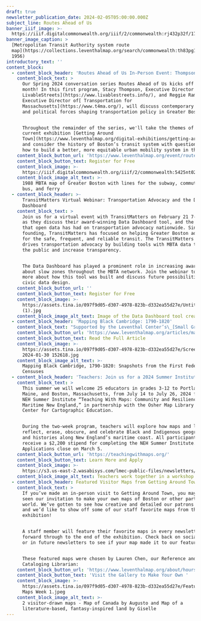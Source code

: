 ```yaml
---
draft: true
newsletter_publication_date: 2024-02-05T05:00:00.000Z
subject_line: Routes Ahead of Us
banner_iiif_image: >-
  https://iiif.digitalcommonwealth.org/iiif/2/commonwealth:rj432p32f/170,302,5155,3312/1200,/0/default.jpg
banner_image_caption: >
  [Metropolitan Transit Authority system route
  map](https://collections.leventhalmap.org/search/commonwealth:th83pg11z) (ca.
  1956)
introductory_text: ''
content_block:
  - content_block_header: 'Routes Ahead of Us In-Person Event: Thompson and Ramos'
    content_block_text: >
      Our Spring 2024 conversation series Routes Ahead of Us kicks off this
      month! In this first program, Stacy Thompson, Executive Director of[
      LivableStreets](https://www.livablestreets.info/), and Reggie Ramos,
      Executive Director of[ Transportation for
      Massachusetts](https://www.t4ma.org/), will discuss contemporary social
      and political forces shaping transportation policy in Greater Boston.


      Throughout the remainder of the series, we'll take the themes of our
      current exhibition [Getting Around
      Town](https://www.leventhalmap.org/digital-exhibitions/getting-around-town/)
      and consider the history of Boston’s transit system with questions about
      how to build a better, more equitable urban mobility system in the future.
    content_block_button_url: 'https://www.leventhalmap.org/event/routes-ahead-thompson-ramos/'
    content_block_button_text: Register for Free
    content_block_image: >-
      https://iiif.digitalcommonwealth.org/iiif/2/commonwealth:5425nt024/11,2707,5685,4925/1200,/0/default.jpg
    content_block_image_alt_text: >-
      1988 MBTA map of Greater Boston with lines for the subway, commuter rail,
      bus, and ferry
  - content_block_header: >-
      TransitMatters Virtual Webinar: Transportation Advocacy and the Data
      Dashboard
    content_block_text: >
      Join us for a virtual event with TransitMatters on February 21 7-8 pm ET,
      as they discuss their award-winning Data Dashboard tool, and the impact
      that open data has had on transportation advocacy nationwide. Since its
      founding, TransitMatters has focused on helping Greater Boston advocate
      for the safe, frequent, and reliable transit. The TransitMatters Labs Team
      drives transportation advocacy by building tools with MBTA data to engage
      the public and increase transparency.


      The Data Dashboard has played a prominent role in increasing awareness
      about slow zones throughout the MBTA network. Join the webinar to learn
      more about how this tool was built and discuss future possibilities for
      civic data design.
    content_block_button_url: ''
    content_block_button_text: Register for Free
    content_block_image: >-
      https://assets.tina.io/097f9d05-d307-4978-823b-d332ea55d27e/Untitled
      (1).jpg
    content_block_image_alt_text: Image of the Data Dashboard tool created by TransitMatters
  - content_block_header: 'Mapping Black Cambridge: 1790-1820'
    content_block_text: "Supported by the Leventhal Center’s\_[Small Grants for Early Career Digital Publications](https://www.leventhalmap.org/research/digital-publication-small-grants/), **Joan Brunetta** and** Eve Loftus** made use of early Census data to document and located Black Cantabrigians in the years 1790–1820. At this time, census takers recorded only scant information, and the majority of people of color were known only as tally marks in the “all other free persons” data column.\n\nBy conducting careful research, Brunetta and Loftus were able to find 66 unique Cambridge households with at least one Black resident and created an interactive map showing 35 locations where they could identify residents’ locations in the city.\n"
    content_block_button_url: 'https://www.leventhalmap.org/articles/mapping-black-cambridge/'
    content_block_button_text: Read the Full Article
    content_block_image: >-
      https://assets.tina.io/097f9d05-d307-4978-823b-d332ea55d27e/Screenshot
      2024-01-30 152618.jpg
    content_block_image_alt_text: >-
      Mapping Black Cambridge, 1790-1820: Snapshots from the First Federal
      Censuses
  - content_block_header: 'Teachers: Join us for a 2024 Summer Institute!'
    content_block_text: >
      This summer we will welcome 25 educators in grades 3-12 to Portland,
      Maine, and Boston, Massachusetts, from July 14 to July 26, 2024 for the
      NEH Summer Institute “Teaching With Maps: Community and Resilience in
      Maritime New England,” in partnership with the Osher Map Library and Smith
      Center for Cartographic Education.


      During the two-week program, teachers will explore how maps and landscapes
      reflect, erase, obscure, and celebrate Black and Indigenous geographies
      and histories along New England’s maritime coast. All participants will
      receive a $2,200 stipend for completing the NEH Summer Institute.
      Applications close on March 5.
    content_block_button_url: 'https://teachingwithmaps.org/'
    content_block_button_text: Learn More and Apply
    content_block_image: >-
      https://s3.us-east-2.wasabisys.com/lmec-public-files/newsletters/teacher-workshop.JPG
    content_block_image_alt_text: Teachers work together in a workshop in the LMEC classroom space
  - content_block_header: Featured Visitor Maps from Getting Around Town
    content_block_text: >
      If you’ve made an in-person visit to Getting Around Town, you may have
      seen our invitation to make your own maps of Boston or other parts of the
      world. We’ve gotten to see how creative and detailed our patrons have been
      and we’d like to show off some of our staff favorite maps from the
      exhibition!


      A staff member will feature their favorite maps in every newsletter going
      forward through to the end of the exhibition. Check back on social media
      or in future newsletters to see if your map made it to our feature!


      These featured maps were chosen by Lauren Chen, our Reference and
      Cataloging Librarian:
    content_block_button_url: 'https://www.leventhalmap.org/about/hours-directions/'
    content_block_button_text: 'Visit the Gallery to Make Your Own '
    content_block_image: >-
      https://assets.tina.io/097f9d05-d307-4978-823b-d332ea55d27e/Featured GAT
      Maps Week 1.jpeg
    content_block_image_alt_text: >-
      2 visitor-drawn maps - Map of Canada by Augusto and Map of a
      literature-based, fantasy-inspired land by Giselle
---
```



